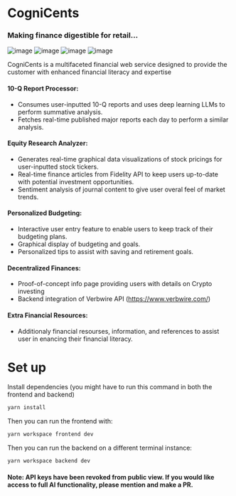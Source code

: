 # CogniCents 
### Making finance digestible for retail...

![image](https://github.com/unapt/CogniCents/assets/64095665/abfc76bf-3d6a-48af-8f26-b028650739ad)
![image](https://github.com/unapt/CogniCents/assets/64095665/78ada4dd-c584-4c9b-ac02-f31bde149d42)
![image](https://github.com/unapt/CogniCents/assets/64095665/5628380e-a9a6-4f2a-9e7d-8014da1c0095)
![image](https://github.com/unapt/CogniCents/assets/64095665/fd5c794c-6ade-4722-9458-268788958710)

CogniCents is a multifaceted financial web service designed to provide the customer with enhanced financial literacy and expertise

#### 10-Q Report Processor: 
- Consumes user-inputted 10-Q reports and uses deep learning LLMs to perform summative analysis.
- Fetches real-time published major reports each day to perform a similar analysis.

#### Equity Research Analyzer:
- Generates real-time graphical data visualizations of stock pricings for user-inputted stock tickers.
- Real-time finance articles from Fidelity API to keep users up-to-date with potential investment opportunities.
- Sentiment analysis of journal content to give user overal feel of market trends.

#### Personalized Budgeting:
- Interactive user entry feature to enable users to keep track of their budgeting plans.
- Graphical display of budgeting and goals.
- Personalized tips to assist with saving and retirement goals.

#### Decentralized Finances:
- Proof-of-concept info page providing users with details on Crypto investing
- Backend integration of Verbwire API (https://www.verbwire.com/)

#### Extra Financial Resources:
- Additionaly financial resourses, information, and references to assist user in enancing their financial literacy.

# Set up

Install dependencies (you might have to run this command in both the frontend and backend)

```bash
yarn install
```

Then you can run the frontend with:

```bash
yarn workspace frontend dev
```

Then you can run the backend on a different terminal instance:

```bash
yarn workspace backend dev
```


#### Note: API keys have been revoked from public view. If you would like access to full AI functionality, please mention and make a PR.
